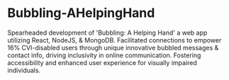 # Bubbling-AHelpingHand
Spearheaded development of 'Bubbling: A Helping Hand' a web app utilizing React, NodeJS, &amp; MongoDB. Facilitated connections to empower 16% CVI-disabled users through unique innovative bubbled messages &amp; contact info, driving inclusivity in online communication. Fostering accessibility and enhanced user experience for visually impaired individuals.
